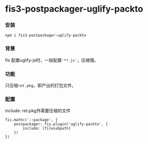 # fis3-postpackager-uglify-packto

### 安装
```
npm i fis3-postpackager-uglify-packto
```

### 背景
fis 配置uglify-js时，一般配置`'**.js'`，压缩慢。

### 功能
只压缩`ret.pkg`，即产出的打包文件。

### 配置
include: ret.pkg外需要压缩的文件
```
fis.mathc('::package', {
	postpackager: fis.plugin('uglify-packto', {
		include: [filesubpath] 
	})
})
```